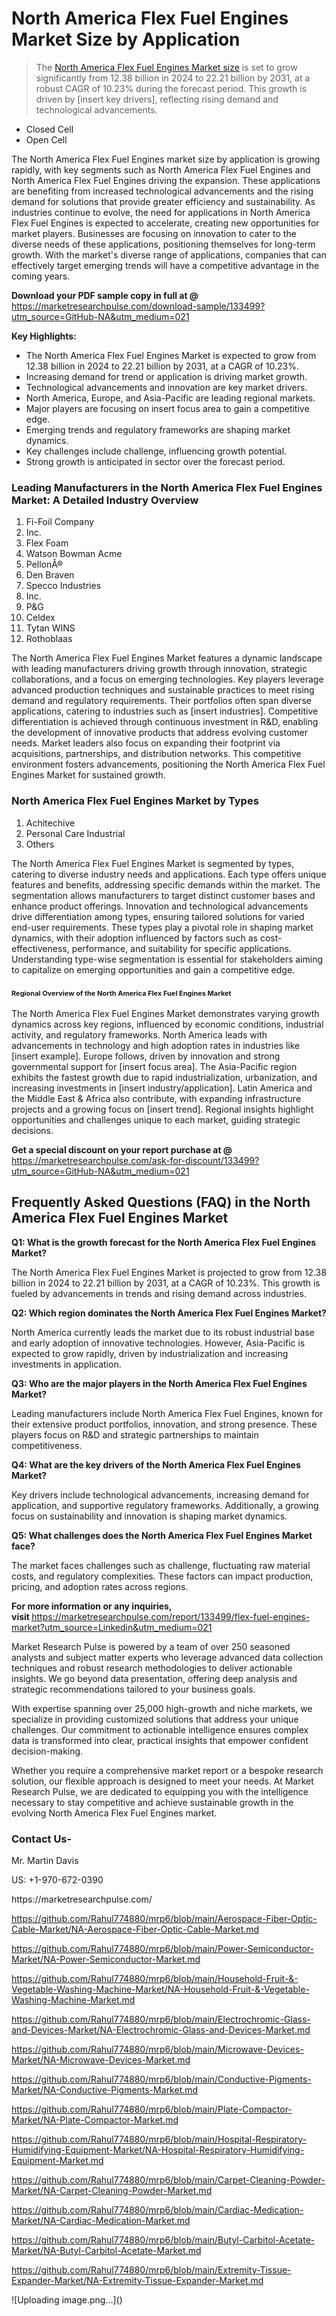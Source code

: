 <h1>North America Flex Fuel Engines Market&nbsp;Size by Application</h1><blockquote><p>The <a href="https://marketresearchpulse.com/download-sample/133499?utm_source=GitHub-NA&amp;utm_medium=021">North America Flex Fuel Engines Market size</a> is set to grow significantly from 12.38 billion in 2024 to 22.21 billion by 2031, at a robust CAGR of 10.23% during the forecast period. This growth is driven by [insert key drivers], reflecting rising demand and technological advancements.</p></blockquote><ul><li>Closed Cell<li> Open Cell</li></ul><p>The North America Flex Fuel Engines market size by application is growing rapidly, with key segments such as North America Flex Fuel Engines and North America Flex Fuel Engines driving the expansion. These applications are benefiting from increased technological advancements and the rising demand for solutions that provide greater efficiency and sustainability. As industries continue to evolve, the need for applications in North America Flex Fuel Engines is expected to accelerate, creating new opportunities for market players. Businesses are focusing on innovation to cater to the diverse needs of these applications, positioning themselves for long-term growth. With the market's diverse range of applications, companies that can effectively target emerging trends will have a competitive advantage in the coming years.</p><p><strong>Download your PDF sample copy in full at @ </strong><a href="https://marketresearchpulse.com/download-sample/133499?utm_source=GitHub-NA&amp;utm_medium=021">https://marketresearchpulse.com/download-sample/133499?utm_source=GitHub-NA&amp;utm_medium=021</a></p><p><strong>Key Highlights: </strong></p><ul><li>The North America Flex Fuel Engines Market is expected to grow from 12.38 billion in 2024 to 22.21 billion by 2031, at a CAGR of 10.23%.</li><li>Increasing demand for trend or application is driving market growth.</li><li>Technological advancements and innovation are key market drivers.</li><li>North America, Europe, and Asia-Pacific are leading regional markets.</li><li>Major players are focusing on insert focus area to gain a competitive edge.</li><li>Emerging trends and regulatory frameworks are shaping market dynamics.</li><li>Key challenges include challenge, influencing growth potential.</li><li>Strong growth is anticipated in sector over the forecast period.</li></ul><h3>Leading Manufacturers in the North America Flex Fuel Engines Market: A Detailed Industry Overview</h3><ol><li>Fi-Foil Company</li><li>Inc.</li><li>Flex Foam</li><li>Watson Bowman Acme</li><li>PellonÂ®</li><li>Den Braven</li><li>Specco Industries</li><li>Inc.</li><li>P&G</li><li>Celdex</li><li>Tytan WINS</li><li>Rothoblaas</li></ol><div class="flex max-w-full flex-col flex-grow"><div class="min-h-8 text-message flex w-full flex-col items-end gap-2 whitespace-normal break-words [.text-message+&amp;]:mt-5" dir="auto" data-message-author-role="assistant" data-message-id="fd8432e4-4910-450d-b182-61b7bfb0a01f" data-message-model-slug="gpt-4o"><div class="flex w-full flex-col gap-1 empty:hidden first:pt-[3px]"><div class="markdown prose w-full break-words dark:prose-invert light"><p>The North America Flex Fuel Engines Market features a dynamic landscape with leading manufacturers driving growth through innovation, strategic collaborations, and a focus on emerging technologies. Key players leverage advanced production techniques and sustainable practices to meet rising demand and regulatory requirements. Their portfolios often span diverse applications, catering to industries such as [insert industries]. Competitive differentiation is achieved through continuous investment in R&amp;D, enabling the development of innovative products that address evolving customer needs. Market leaders also focus on expanding their footprint via acquisitions, partnerships, and distribution networks. This competitive environment fosters advancements, positioning the North America Flex Fuel Engines Market for sustained growth.</p></div></div></div></div><h3>North America Flex Fuel Engines Market by Types</h3><ol><li>Achitechive<li> Personal Care Industrial<li> Others</li></ol><div class="flex max-w-full flex-col flex-grow"><div class="min-h-8 text-message flex w-full flex-col items-end gap-2 whitespace-normal break-words [.text-message+&amp;]:mt-5" dir="auto" data-message-author-role="assistant" data-message-id="084470be-0bb7-4664-bddf-5156b4f41249" data-message-model-slug="gpt-4o-mini"><div class="flex w-full flex-col gap-1 empty:hidden first:pt-[3px]"><div class="markdown prose w-full break-words dark:prose-invert light"><p>The North America Flex Fuel Engines Market is segmented by types, catering to diverse industry needs and applications. Each type offers unique features and benefits, addressing specific demands within the market. The segmentation allows manufacturers to target distinct customer bases and enhance product offerings. Innovation and technological advancements drive differentiation among types, ensuring tailored solutions for varied end-user requirements. These types play a pivotal role in shaping market dynamics, with their adoption influenced by factors such as cost-effectiveness, performance, and suitability for specific applications. Understanding type-wise segmentation is essential for stakeholders aiming to capitalize on emerging opportunities and gain a competitive edge.</p></div></div></div></div><h3><span style="font-size: 11px;">Regional Overview of the North America Flex Fuel Engines Market</span></h3><div class="flex max-w-full flex-col flex-grow"><div class="min-h-8 text-message flex w-full flex-col items-end gap-2 whitespace-normal break-words [.text-message+&amp;]:mt-5" dir="auto" data-message-author-role="assistant" data-message-id="e9038762-ce64-4e30-91c9-9bd413514231" data-message-model-slug="gpt-4o-mini"><div class="flex w-full flex-col gap-1 empty:hidden first:pt-[3px]"><div class="markdown prose w-full break-words dark:prose-invert light"><p>The North America Flex Fuel Engines Market demonstrates varying growth dynamics across key regions, influenced by economic conditions, industrial activity, and regulatory frameworks. North America leads with advancements in technology and high adoption rates in industries like [insert example]. Europe follows, driven by innovation and strong governmental support for [insert focus area]. The Asia-Pacific region exhibits the fastest growth due to rapid industrialization, urbanization, and increasing investments in [insert industry/application]. Latin America and the Middle East &amp; Africa also contribute, with expanding infrastructure projects and a growing focus on [insert trend]. Regional insights highlight opportunities and challenges unique to each market, guiding strategic decisions.</p></div></div></div></div><p><strong>Get a special discount on your report purchase at @ </strong><a href="https://marketresearchpulse.com/ask-for-discount/133499?utm_source=GitHub-NA&amp;utm_medium=021">https://marketresearchpulse.com/ask-for-discount/133499?utm_source=GitHub-NA&amp;utm_medium=021</a></p><h2>Frequently Asked Questions (FAQ) in the North America Flex Fuel Engines Market</h2><p><strong>Q1: What is the growth forecast for the North America Flex Fuel Engines Market?</strong></p><p>The North America Flex Fuel Engines Market is projected to grow from 12.38 billion in 2024 to 22.21 billion by 2031, at a CAGR of 10.23%. This growth is fueled by advancements in trends and rising demand across industries.</p><p><strong>Q2: Which region dominates the North America Flex Fuel Engines Market?</strong></p><p>North America currently leads the market due to its robust industrial base and early adoption of innovative technologies. However, Asia-Pacific is expected to grow rapidly, driven by industrialization and increasing investments in application.</p><p><strong>Q3: Who are the major players in the North America Flex Fuel Engines Market?</strong></p><p>Leading manufacturers include North America Flex Fuel Engines, known for their extensive product portfolios, innovation, and strong presence. These players focus on R&amp;D and strategic partnerships to maintain competitiveness.</p><p><strong>Q4: What are the key drivers of the North America Flex Fuel Engines Market?</strong></p><p>Key drivers include technological advancements, increasing demand for application, and supportive regulatory frameworks. Additionally, a growing focus on sustainability and innovation is shaping market dynamics.</p><p><strong>Q5: What challenges does the North America Flex Fuel Engines Market face?</strong></p><p>The market faces challenges such as challenge, fluctuating raw material costs, and regulatory complexities. These factors can impact production, pricing, and adoption rates across regions.</p><p><strong>For more information or any inquiries, visit&nbsp;</strong><a href="https://marketresearchpulse.com/report/133499/flex-fuel-engines-market?utm_source=Linkedin&utm_medium=021">https://marketresearchpulse.com/report/133499/flex-fuel-engines-market?utm_source=Linkedin&utm_medium=021</a></p><p>Market Research Pulse is powered by a team of over 250 seasoned analysts and subject matter experts who leverage advanced data collection techniques and robust research methodologies to deliver actionable insights. We go beyond data presentation, offering deep analysis and strategic recommendations tailored to your business goals.</p><p>With expertise spanning over 25,000 high-growth and niche markets, we specialize in providing customized solutions that address your unique challenges. Our commitment to actionable intelligence ensures complex data is transformed into clear, practical insights that empower confident decision-making.</p><p>Whether you require a comprehensive market report or a bespoke research solution, our flexible approach is designed to meet your needs. At Market Research Pulse, we are dedicated to equipping you with the intelligence necessary to stay competitive and achieve sustainable growth in the evolving North America Flex Fuel Engines market.</p><h3><strong>Contact Us-</strong></h3><p>Mr. Martin Davis</p><p>US: +1-970-672-0390</p><p>https://marketresearchpulse.com/</p><p><a href="https://github.com/Rahul774880/mrp6/blob/main/Aerospace-Fiber-Optic-Cable-Market/NA-Aerospace-Fiber-Optic-Cable-Market.md">https://github.com/Rahul774880/mrp6/blob/main/Aerospace-Fiber-Optic-Cable-Market/NA-Aerospace-Fiber-Optic-Cable-Market.md</a></p><p><a href="https://github.com/Rahul774880/mrp6/blob/main/Power-Semiconductor-Market/NA-Power-Semiconductor-Market.md">https://github.com/Rahul774880/mrp6/blob/main/Power-Semiconductor-Market/NA-Power-Semiconductor-Market.md</a></p><p><a href="https://github.com/Rahul774880/mrp6/blob/main/Household-Fruit-&-Vegetable-Washing-Machine-Market/NA-Household-Fruit-&-Vegetable-Washing-Machine-Market.md">https://github.com/Rahul774880/mrp6/blob/main/Household-Fruit-&-Vegetable-Washing-Machine-Market/NA-Household-Fruit-&-Vegetable-Washing-Machine-Market.md</a></p><p><a href="https://github.com/Rahul774880/mrp6/blob/main/Electrochromic-Glass-and-Devices-Market/NA-Electrochromic-Glass-and-Devices-Market.md">https://github.com/Rahul774880/mrp6/blob/main/Electrochromic-Glass-and-Devices-Market/NA-Electrochromic-Glass-and-Devices-Market.md</a></p><p><a href="https://github.com/Rahul774880/mrp6/blob/main/Microwave-Devices-Market/NA-Microwave-Devices-Market.md">https://github.com/Rahul774880/mrp6/blob/main/Microwave-Devices-Market/NA-Microwave-Devices-Market.md</a></p><p><a href="https://github.com/Rahul774880/mrp6/blob/main/Conductive-Pigments-Market/NA-Conductive-Pigments-Market.md">https://github.com/Rahul774880/mrp6/blob/main/Conductive-Pigments-Market/NA-Conductive-Pigments-Market.md</a></p><p><a href="https://github.com/Rahul774880/mrp6/blob/main/Plate-Compactor-Market/NA-Plate-Compactor-Market.md">https://github.com/Rahul774880/mrp6/blob/main/Plate-Compactor-Market/NA-Plate-Compactor-Market.md</a></p><p><a href="https://github.com/Rahul774880/mrp6/blob/main/Hospital-Respiratory-Humidifying-Equipment-Market/NA-Hospital-Respiratory-Humidifying-Equipment-Market.md">https://github.com/Rahul774880/mrp6/blob/main/Hospital-Respiratory-Humidifying-Equipment-Market/NA-Hospital-Respiratory-Humidifying-Equipment-Market.md</a></p><p><a href="https://github.com/Rahul774880/mrp6/blob/main/Carpet-Cleaning-Powder-Market/NA-Carpet-Cleaning-Powder-Market.md">https://github.com/Rahul774880/mrp6/blob/main/Carpet-Cleaning-Powder-Market/NA-Carpet-Cleaning-Powder-Market.md</a></p><p><a href="https://github.com/Rahul774880/mrp6/blob/main/Cardiac-Medication-Market/NA-Cardiac-Medication-Market.md">https://github.com/Rahul774880/mrp6/blob/main/Cardiac-Medication-Market/NA-Cardiac-Medication-Market.md</a></p><p><a href="https://github.com/Rahul774880/mrp6/blob/main/Butyl-Carbitol-Acetate-Market/NA-Butyl-Carbitol-Acetate-Market.md">https://github.com/Rahul774880/mrp6/blob/main/Butyl-Carbitol-Acetate-Market/NA-Butyl-Carbitol-Acetate-Market.md</a></p><p><a href="https://github.com/Rahul774880/mrp6/blob/main/Extremity-Tissue-Expander-Market/NA-Extremity-Tissue-Expander-Market.md">https://github.com/Rahul774880/mrp6/blob/main/Extremity-Tissue-Expander-Market/NA-Extremity-Tissue-Expander-Market.md</a></p>
![Uploading image.png…]()
